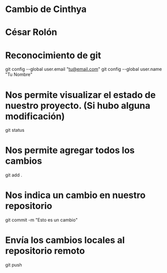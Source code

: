 # Cambio de Cinthya

# César Rolón

# Reconocimiento de git

git config --global user.email "tu@email.com"
git config --global user.name "Tu Nombre"

# Nos permite visualizar el estado de nuestro proyecto. (Si hubo alguna modificación)

git status

# Nos permite agregar todos los cambios

git add .

# Nos indica un cambio en nuestro repositorio

git commit -m "Esto es un cambio"

# Envía los cambios locales al repositorio remoto

git push
